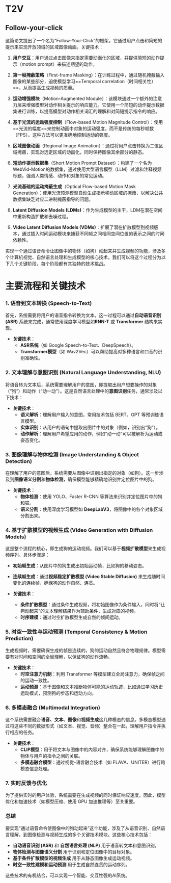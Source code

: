 # T2V

## Follow-your-click

这篇论文提出了一个名为“Follow-Your-Click”的框架，它通过用户点击和简短的提示来实现开放领域的区域图像动画。关键技术：

1. **用户交互**：用户通过点击图像来指定需要动画化的区域，并提供简短的动作提示（motion prompt）来描述期望的动作。

2. **第一帧掩蔽策略**（First-frame Masking）：在训练过程中，通过随机掩蔽输入图像的某些部分，迫使模型学习==Temporal correlation（时间相关性）==，从而提高生成视频的质量。

3. **运动增强模块**（Motion-Augmented Module）：该模块通过一个额外的注意力层来增强模型对动作相关提示的响应能力。它使用一个简短的动作提示数据集进行训练，以提高模型对动作相关词汇的理解和对简短提示指令的响应。

4. **基于光流的运动强度控制**（Flow-based Motion Magnitude Control）：使用==光流的幅度==来控制动画中对象的运动强度，而不是传统的每秒帧数（FPS）。这种方法可以更准确地控制运动的强度。

5. **区域图像动画**（Regional Image Animation）：通过将用户点击转换为二值区域掩蔽，实现对选定区域的动画化，同时保持图像其余部分的静态。

6. **短动作提示数据集**（Short Motion Prompt Dataset）：构建了一个名为WebVid-Motion的数据集，通过使用大型语言模型（LLM）过滤和注释视频标题，强调人类情感、动作和对象的常见运动。

7. **光流基础的运动掩蔽生成**（Optical Flow-based Motion Mask Generation）：使用光流预测模型自动生成指示移动区域的掩蔽，以解决公共数据集缺乏对应二进制掩蔽指导的问题。

8. **Latent Diffusion Models (LDMs)**：作为生成模型的主干，LDM在潜在空间中重新构造扩散和去噪过程。

9. **Video Latent Diffusion Models (VDMs)**：扩展了潜在扩散模型到视频版本，通过插入时间运动模块来捕获不同帧之间相同空间位置的表示之间的时间依赖性。

实现一个通过语音命令让图像中的物体（如狗）动起来并生成视频的功能，涉及多个计算机视觉、自然语言处理和生成模型的核心技术。我们可以将这个过程分为以下几个关键阶段，每个阶段都有其独特的技术挑战。



# 主要流程和关键技术

### 1. **语音到文本转换 (Speech-to-Text)**
首先，系统需要将用户的语音指令转换为文本。这一过程可以通过**自动语音识别 (ASR)** 系统来完成，通常使用深度学习模型如**RNN-T** 或 **Transformer** 结构来实现。
- **关键技术**：
  - **ASR系统**（如 Google Speech-to-Text、DeepSpeech）。
  - **Transformer模型**（如 Wav2Vec）可以帮助提高对多种语言和口音的识别准确性。

### 2. **文本理解与意图识别 (Natural Language Understanding, NLU)**
将语音转为文本后，系统需要理解用户的意图，即提取出用户想要操作的对象（“狗”）和动作（“动一动”）。这是自然语言处理中的**意图识别**任务，通常涉及以下技术：
- **关键技术**：
  - **语义解析**：理解用户输入的意图，常用技术包括 BERT、GPT 等预训练语言模型。
  - **实体识别**：从用户的语句中提取出图片中的对象（例如，识别出“狗”）。
  - **动作解析**：理解用户希望应用的动作，例如“动一动”可以被解析为运动或姿态变化。

### 3. **图像理解与物体检测 (Image Understanding & Object Detection)**
在理解了用户的意图后，系统需要从图像中识别出指定的对象（如狗）。这一步涉及到**图像语义分割**和**物体检测**，确保模型能够精确地识别并定位图片中的狗。
- **关键技术**：
  - **物体检测**：使用 YOLO、Faster R-CNN 等算法来识别并定位图片中的狗和猫。
  - **语义分割**：使用深度学习模型如 **DeepLabV3**，将图像中的各个对象区域分割出来。

### 4. **基于扩散模型的视频生成 (Video Generation with Diffusion Models)**
这是整个流程的核心，即生成狗的运动视频。我们可以基于**视频扩散模型**来生成视频序列。具体步骤是：
- **初始帧生成**：从图片中的狗生成出初始运动帧，比如狗的移动姿态。
- **连续帧生成**：通过**视频稳定扩散模型 (Video Stable Diffusion)** 来生成随时间变化的连续帧，确保狗的动作自然、连贯。

- **关键技术**：
  - **条件扩散模型**：通过条件生成视频，将初始图像作为条件输入，同时将“让狗动起来”的文本理解结果作为辅助条件，生成对应的视频。
  - **时序建模**：通过时空扩散模型生成自然的帧间运动。

### 5. **时空一致性与运动预测 (Temporal Consistency & Motion Prediction)**
生成视频时，需要确保生成的帧是连续的，狗的运动自然且符合物理规律。模型需要有对时间和空间的全局理解，以保证狗的动作流畅。
- **关键技术**：
  - **时空注意力机制**：利用 Transformer 等模型建立全局注意力，确保帧之间的运动一致性。
  - **运动预测**：基于图像和文本推断物体可能的运动轨迹，比如通过学习历史运动模式，预测狗的步态和运动方向。

### 6. **多模态融合 (Multimodal Integration)**
这个系统需要融合**语音、文本、图像**和**视频生成**这几种模态的信息。多模态模型通过将这些不同的数据形式（如文本、视觉、音频）整合在一起，理解用户指令并执行相应的任务。
- **关键技术**：
  - **CLIP模型**：用于将文本与图像中的内容对齐，确保系统能够理解图像中的物体与用户的指令之间的关联。
  - **多模态融合模型**：通过视觉-语言融合技术（如 FLAVA、UNITER）进行跨模态信息处理。

### 7. **实时反馈与优化**
为了提供实时的用户体验，系统需要在生成视频的同时保证响应速度。因此，模型优化和加速技术（如模型压缩、使用 GPU 加速推理等）至关重要。

### 总结
要实现“通过语音命令使图像中的狗动起来”这个功能，涉及了从语音识别、自然语言理解，到图像检测与视频生成的多个关键技术模块。这些核心技术包括：
- **自动语音识别 (ASR)** 和 **自然语言处理 (NLP)** 用于语音转文本和意图识别。
- **物体检测与图像语义分割** 用于识别和定位图像中的目标对象。
- **基于条件扩散模型的视频生成** 用于从静态图像生成运动视频。
- **时空一致性建模和运动预测** 用于生成自然连贯的运动序列。

这些技术的有机结合，可以实现一个智能、交互性强的AI系统。
